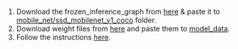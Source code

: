 1. Download the frozen_inference_graph from [here](https://github.com/vijayg15/CovidSpotter/releases) & paste it to [mobile_net/ssd_mobilenet_v1_coco](https://github.com/vijayg15/CovidSpotter/tree/master/DeCovit/mobile_net/ssd_mobilenet_v1_coco_2018_01_28) folder.
2. Download weight files from [here]() and paste them to [model_data](https://github.com/vijayg15/CovidSpotter/tree/master/DeCovit/model_data).
3. Follow the instructions [here](https://github.com/vijayg15/CovidSpotter/blob/weights/DeCovit/instructions-to-run.txt).



